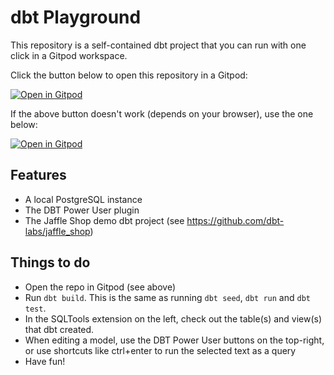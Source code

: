 # dbt Playground

This repository is a self-contained dbt project that you can run with one click in a
Gitpod workspace.

Click the button below to open this repository in a Gitpod:

[![Open in
Gitpod](https://gitpod.io/button/open-in-gitpod.svg)](https://gitpod.io/from-referrer/)


If the above button doesn't work (depends on your browser), use the one below:

[![Open in
Gitpod](https://gitpod.io/button/open-in-gitpod.svg)](https://gitpod.io/#https://github.com/datamindedacademy/dbt_playground.git)

## Features

* A local PostgreSQL instance
* The DBT Power User plugin
* The Jaffle Shop demo dbt project (see https://github.com/dbt-labs/jaffle_shop)

## Things to do

* Open the repo in Gitpod (see above)
* Run `dbt build`. This is the same as running `dbt seed`, `dbt run` and `dbt test`.
* In the SQLTools extension on the left, check out the table(s) and view(s) that dbt created.
* When editing a model, use the DBT Power User buttons on the top-right, or use shortcuts
like ctrl+enter to run the selected text as a query
* Have fun!
